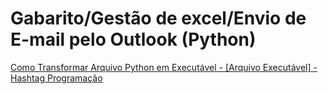 # Gabarito/Gestão de excel/Envio de E-mail pelo Outlook (Python)

<a href='https://www.youtube.com/watch?v=cGSerUmK0CE&t=3s'>Como Transformar Arquivo Python em Executável - [Arquivo Executável] - Hashtag Programação</a>

<!--
Preview do README.md
https://markdownlivepreview.com
-->